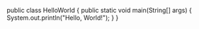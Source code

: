 public class HelloWorld {
    public static void main(String[] args) {
        System.out.println("Hello, World!");
    }
}